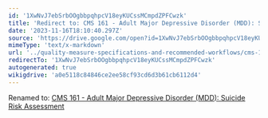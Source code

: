 ```yaml
---
id: '1XwNvJ7ebSrbOOgbbpqhpcV18eyKUCssMCmpdZPFCwzk'
title: 'Redirect to: CMS 161 - Adult Major Depressive Disorder (MDD): Suicide Risk Assessment'
date: '2023-11-16T18:10:40.297Z'
source: 'https://drive.google.com/open?id=1XwNvJ7ebSrbOOgbbpqhpcV18eyKUCssMCmpdZPFCwzk'
mimeType: 'text/x-markdown'
url: '../quality-measure-specifications-and-recommended-workflows/cms-161-adult-major-depressive-disorder-mdd-suicide-risk-assessment.md'
redirectTo: '1XwNvJ7ebSrbOOgbbpqhpcV18eyKUCssMCmpdZPFCwzk'
autogenerated: true
wikigdrive: 'a0e5118c84846ce2ee58cf93cd6d3b61cb6112d4'
---
```

Renamed to: [CMS 161 - Adult Major Depressive Disorder (MDD): Suicide Risk Assessment](../quality-measure-specifications-and-recommended-workflows/cms-161-adult-major-depressive-disorder-mdd-suicide-risk-assessment.md)
